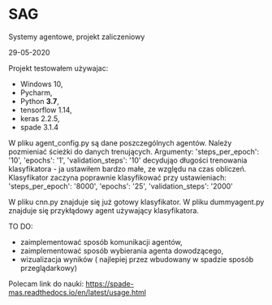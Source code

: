 # SAG
Systemy agentowe, projekt zaliczeniowy

29-05-2020

Projekt testowałem używajac:
- Windows 10,
- Pycharm,
- Python **3.7**,
- tensorflow 1.14,
- keras 2.2.5,
- spade 3.1.4

W pliku agent_config.py są dane poszczególnych agentów. Należy pozmieniać ścieżki do danych trenujących.
Argumenty:
	'steps_per_epoch': '10',
    'epochs': '1',
    'validation_steps': '10'
decydująo długości trenowania klasyfikatora - ja ustawiłem bardzo małe, ze względu
na czas obliczeń. Klasyfikator zaczyna poprawnie klasyfikować przy ustawieniach:
	'steps_per_epoch': '8000',
    'epochs': '25',
    'validation_steps': '2000'

W pliku cnn.py znajduje się już gotowy klasyfikator.
W pliku dummyagent.py znajduje się przykłądowy agent używający klasyfikatora.

TO DO:
- zaimplementować sposób komunikacji agentów,
- zaimplementować sposób wybierania agenta dowodzącego,
- wizualizacja wyników ( najlepiej przez wbudowany w spadzie sposób przeglądarkowy)

Polecam link do nauki: https://spade-mas.readthedocs.io/en/latest/usage.html
